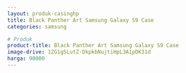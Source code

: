 ```yaml
---
layout: produk-casinghp
title: Black Panther Art Samsung Galaxy S9 Case
categories: samsung

# Produk
product-title: Black Panther Art Samsung Galaxy S9 Case
image-drive: 1ZG1gSLutZ-DkpkbNujtiHpL3A1pDK31d
harga: 90000
---
```

